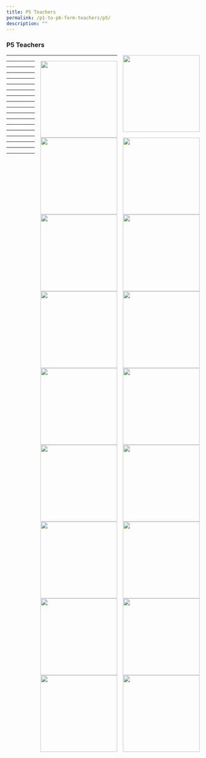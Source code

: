 ```yaml
---
title: P5 Teachers
permalink: /p1-to-p6-form-teachers/p5/
description: ""
---
```

### P5 Teachers

<img src="/images/ft.png" style="width:200px;height:200px;margin-left:15px;" align = "right"> 

* * *

<img src="/images/ft.png" style="width:200px;height:200px;margin-left:15px;" align = "right"> 

* * *

<img src="/images/ft.png" style="width:200px;height:200px;margin-left:15px;" align = "right"> 

* * *

<img src="/images/ft.png" style="width:200px;height:200px;margin-left:15px;" align = "right"> 

* * *

<img src="/images/ft.png" style="width:200px;height:200px;margin-left:15px;" align = "right"> 

* * *

<img src="/images/ft.png" style="width:200px;height:200px;margin-left:15px;" align = "right"> 

* * *

<img src="/images/ft.png" style="width:200px;height:200px;margin-left:15px;" align = "right"> 

* * *

<img src="/images/ft.png" style="width:200px;height:200px;margin-left:15px;" align = "right"> 

* * *

<img src="/images/ft.png" style="width:200px;height:200px;margin-left:15px;" align = "right"> 

* * *

<img src="/images/ft.png" style="width:200px;height:200px;margin-left:15px;" align = "right"> 

* * *

<img src="/images/ft.png" style="width:200px;height:200px;margin-left:15px;" align = "right"> 

* * *

<img src="/images/ft.png" style="width:200px;height:200px;margin-left:15px;" align = "right"> 

* * *

<img src="/images/ft.png" style="width:200px;height:200px;margin-left:15px;" align = "right"> 

* * *

<img src="/images/ft.png" style="width:200px;height:200px;margin-left:15px;" align = "right"> 

* * *

<img src="/images/ft.png" style="width:200px;height:200px;margin-left:15px;" align = "right"> 

* * *

<img src="/images/ft.png" style="width:200px;height:200px;margin-left:15px;" align = "right"> 

* * *

<img src="/images/ft.png" style="width:200px;height:200px;margin-left:15px;" align = "right"> 

* * *

<img src="/images/ft.png" style="width:200px;height:200px;margin-left:15px;" align = "right"> 

* * *